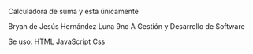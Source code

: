 Calculadora de suma y esta únicamente

Bryan de Jesús Hernández Luna
9no A Gestión y Desarrollo de Software

Se uso:
HTML
JavaScript
Css
